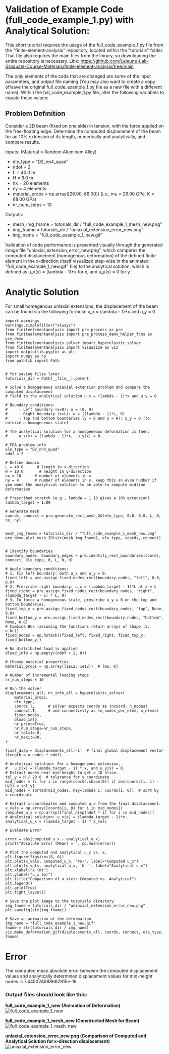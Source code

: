 # Validation of Example Code (full_code_example_1.py) with Analytical Solution:

This short tutorial requires the usage of the full_code_example_1.py file from the "finite-element-analysis" repository, located within the "tutorials" folder. That file also requires the main files from the library, so downloading the entire repository is necessary. 
Link: https://github.com/Lejeune-Lab-Graduate-Course-Materials/finite-element-analysis/tree/main

The only elements of the code that are changed are some of the input parameters, and output file naming (You may also want to create a copy of/save the original full_code_example_1.py file as a new file with a different name).
Within the full_code_example_1.py file, alter the following variables to equate these values:

## Problem Definition

Consider a 2D beam (fixed on one side) in tension, with the force applied on the free-floating edge. Determine the computed displacement of the beam for an 10% extension of its length, numerically and analytically, and compare results.

Inputs: (Material = Random Aluminum Alloy)
- ele_type = "D2_nn4_quad"
- ndof = 2 
- L = 40.0 m
- H = 8.0 m
- nx = 20 elements   
- ny = 4 elements
- material_props = np.array([26.90, 68.00]) (i.e., mu = 26.90 GPa,  K = 68.00 GPa)
- nr_num_steps = 10

Outputs:
- mesh_img_fname = tutorials_dir / "full_code_example_1_mesh_new.png"
- img_fname = tutorials_dir / "uniaxial_extension_error_new.png"
- img_name = "full_code_example_1_new.gif"


Validation of code performance is presented visually through the generated image file "uniaxial_extension_error_new.png", which compares the computed displacement (homogenous deformation) of the defined finite element in the x-direction (itself visualized step-wise in the animated "full_code_example_1_new.gif" file) to the analytical solution, which is defined as u_x(x) = (lambda - 1)*x for x, and u_y(x) = 0 for y.


# Analytic Solution
For small homegenous uniaxial extensions, the displacement of the beam can be found via the following formula:
u_x = (lambda - 1)*x and u_y = 0

```
import warnings
warnings.simplefilter("always")
from finiteelementanalysis import pre_process as pre
from finiteelementanalysis import pre_process_demo_helper_fcns as pre_demo
from finiteelementanalysis.solver import hyperelastic_solver
from finiteelementanalysis import visualize as viz
import matplotlib.pyplot as plt
import numpy as np
from pathlib import Path


# for saving files later
tutorials_dir = Path(__file__).parent

# Solve a homogeneous uniaxial extension problem and compare the computed displacement
# field to the analytical solution u_x = (lambda - 1)*x and u_y = 0.

# Boundary conditions:
#     - Left boundary (x=0): u = (0, 0)
#     - Right boundary (x=L): u = ((lambda - 1)*L, 0)
#     - Top and bottom boundaries (y = 0 and y = H): u_y = 0 (to enforce a homogeneous state)

# The analytical solution for a homogeneous deformation is then:
#     u_x(x) = (lambda - 1)*x,  u_y(x) = 0.

# FEA problem info
ele_type = "D2_nn4_quad"
ndof = 2

# Define domain
L = 40.0      # length in x-direction
H = 10.0       # height in y-direction
nx = 16      # number of elements in x
ny = 4       # number of elements in y, keep this an even number if you want the analytical solution to be able to compute midline deformation

# Prescribed stretch (e.g., lambda = 1.10 gives a 10% extension)
lambda_target = 1.80

# Generate mesh
coords, connect = pre.generate_rect_mesh_2d(ele_type, 0.0, 0.0, L, H, nx, ny)


mesh_img_fname = tutorials_dir / "full_code_example_1_mesh_new.png"
pre_demo.plot_mesh_2D(str(mesh_img_fname), ele_type, coords, connect)


# Identify boundaries
boundary_nodes, boundary_edges = pre.identify_rect_boundaries(coords, connect, ele_type, 0, L, 0, H)

# Apply boundary conditions:
# 1. Fix left boundary: both u_x and u_y = 0.
fixed_left = pre.assign_fixed_nodes_rect(boundary_nodes, "left", 0.0, 0.0)
# 2. Prescribe right boundary: u_x = (lambda_target - 1)*L at x = L
fixed_right = pre.assign_fixed_nodes_rect(boundary_nodes, "right", (lambda_target - 1) * L, 0)
# 3. To force a homogeneous state, prescribe u_y = 0 on the top and bottom boundaries.
fixed_top_y = pre.assign_fixed_nodes_rect(boundary_nodes, "top", None, 0.0)
fixed_bottom_y = pre.assign_fixed_nodes_rect(boundary_nodes, "bottom", None, 0.0)
# Combine BCs (assuming the functions return arrays of shape (3, n_bc))
fixed_nodes = np.hstack((fixed_left, fixed_right, fixed_top_y, fixed_bottom_y))

# No distributed load is applied
dload_info = np.empty((ndof + 2, 0))

# Choose material properties
material_props = np.array([1e12, 1e12])  # [mu, K]

# Number of incremental loading steps
nr_num_steps = 10

# Run the solver
displacements_all, nr_info_all = hyperelastic_solver(
    material_props,
    ele_type,
    coords.T,      # solver expects coords as (ncoord, n_nodes)
    connect.T,     # and connectivity as (n_nodes_per_elem, n_elems)
    fixed_nodes,
    dload_info,
    nr_print=True,
    nr_num_steps=nr_num_steps,
    nr_tol=1e-8,
    nr_maxit=30,
)

final_disp = displacements_all[-1]  # final global displacement vector (length = n_nodes * ndof)

# Analytical solution: For a homogeneous extension,
#   u_x(x) = (lambda_target - 1) * x, and u_y(x) = 0.
# Extract nodes near mid-height to get a 1D slice.
tol_y = H / 20.0  # tolerance for y coordinate
mid_nodes = [i for i in range(coords.shape[0]) if abs(coords[i, 1] - H/2) < tol_y]
mid_nodes = sorted(mid_nodes, key=lambda i: coords[i, 0])  # sort by x-coordinate

# Extract x-coordinates and computed u_x from the final displacement.
x_vals = np.array([coords[i, 0] for i in mid_nodes])
computed_u_x = np.array([final_disp[ndof * i] for i in mid_nodes])
# Analytical solution: u_x(x) = (lambda_target - 1)*x.
analytical_u_x = (lambda_target - 1) * x_vals

# Evaluate Error

error = abs(computed_u_x - analytical_u_x)
print("Absolute Error (Mean) = ", np.mean(error))

# Plot the computed and analytical u_x vs. x.
plt.figure(figsize=(8, 6))
plt.plot(x_vals, computed_u_x, 'ro-', label="Computed u_x")
plt.plot(x_vals, analytical_u_x, 'b--', label="Analytical u_x")
plt.xlabel("x (m)")
plt.ylabel("u_x (m)")
plt.title("Comparison of u_x(x): Computed vs. Analytical")
plt.legend()
plt.grid(True)
plt.tight_layout()

# Save the plot image to the tutorials directory.
img_fname = tutorials_dir / "uniaxial_extension_error_new.png"
plt.savefig(str(img_fname))

# Save an animation of the deformation
img_name = "full_code_example_1_new.gif"
fname = str(tutorials_dir / img_name)
viz.make_deformation_gif(displacements_all, coords, connect, ele_type, fname)
```

# Error

The computed mean absolute error between the computed displacement values and analytically determined displacement values for mid-height nodes is 7.445024988662815e-16.

### Output files should look like this:

**full_code_example_1_new (Animation of Deformation)**
![full_code_example_1_new](https://github.com/user-attachments/assets/37814951-f9e3-4b34-88d3-3a6217157118)

**full_code_example_1_mesh_new (Constructed Mesh for Beam)**
![full_code_example_1_mesh_new](https://github.com/user-attachments/assets/fa8973fc-9ca1-4205-9907-37dba7a19e9c)

**uniaxial_extension_error_new.png (Comparison of Computed and Analytical Solution for x-direction displacement)**
![uniaxial_extension_error_new](https://github.com/user-attachments/assets/526a2f3a-6338-4951-96ae-4d47871e947d)


